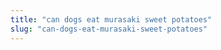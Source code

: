 ```yaml
---
title: "can dogs eat murasaki sweet potatoes"
slug: "can-dogs-eat-murasaki-sweet-potatoes"
---
```


